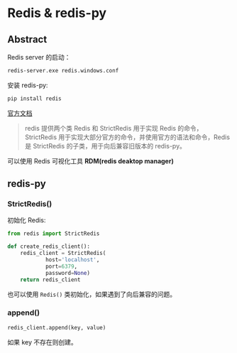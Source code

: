# Redis & redis-py

## Abstract

Redis server 的启动：

```sh
redis-server.exe redis.windows.conf
```

安装 redis-py:

```sh
pip install redis
```

[官方文档](https://redis-py.readthedocs.io/en/latest/)

> redis 提供两个类 Redis 和 StrictRedis 用于实现 Redis 的命令，StrictRedis 用于实现大部分官方的命令，并使用官方的语法和命令，Redis 是 StrictRedis 的子类，用于向后兼容旧版本的 redis-py。

可以使用 Redis 可视化工具 **RDM(redis deaktop manager)**

## redis-py

### StrictRedis()

初始化 Redis:

```py
from redis import StrictRedis

def create_redis_client():
    redis_client = StrictRedis(
            host='localhost',
            port=6379,
            password=None)
    return redis_client
```

也可以使用 `Redis()` 类初始化，如果遇到了向后兼容的问题。









### append()

```py
redis_client.append(key, value)
```

如果 key 不存在则创建。

